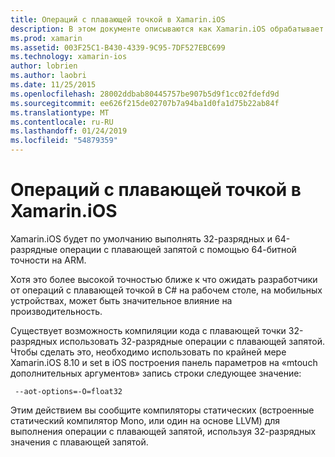 ```yaml
---
title: Операций с плавающей точкой в Xamarin.iOS
description: В этом документе описываются как Xamarin.iOS обрабатывает 32-разрядных и 64-разрядных точность вычислений с плавающей запятой и связанные влияют на производительность.
ms.prod: xamarin
ms.assetid: 003F25C1-B430-4339-9C95-7DF527EBC699
ms.technology: xamarin-ios
author: lobrien
ms.author: laobri
ms.date: 11/25/2015
ms.openlocfilehash: 28002ddbab80445757be907b5d9f1cc02fdefd9d
ms.sourcegitcommit: ee626f215de02707b7a94ba1d0fa1d75b22ab84f
ms.translationtype: MT
ms.contentlocale: ru-RU
ms.lasthandoff: 01/24/2019
ms.locfileid: "54879359"
---
```

# <a name="floating-point-operations-in-xamarinios"></a>Операций с плавающей точкой в Xamarin.iOS

Xamarin.iOS будет по умолчанию выполнять 32-разрядных и 64-разрядные операции с плавающей запятой с помощью 64-битной точности на ARM.  

Хотя это более высокой точностью ближе к что ожидать разработчики от операций с плавающей точкой в C# на рабочем столе, на мобильных устройствах, может быть значительное влияние на производительность.

Существует возможность компиляции кода с плавающей точки 32-разрядных использовать 32-разрядные операции с плавающей запятой.  Чтобы сделать это, необходимо использовать по крайней мере Xamarin.iOS 8.10 и set в iOS построения панель параметров на «mtouch дополнительных аргументов» запись строки следующее значение:

     --aot-options=-O=float32

Этим действием вы сообщите компиляторы статических (встроенные статический компилятор Mono, или один на основе LLVM) для выполнения операции с плавающей запятой, используя 32-разрядных значения с плавающей запятой.
